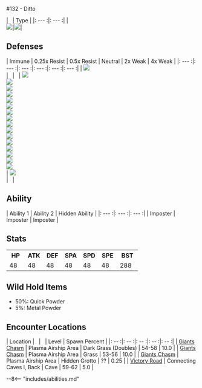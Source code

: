 #132 - Ditto

| &nbsp; | Type |
|: --- :|: --- :|
|<br>![][132_base]|![][normal]|


## Defenses

| Immune | 0.25x Resist | 0.5x Resist | Neutral | 2x Weak  | 4x Weak |
|: --- :|: --- :|: --- :|: --- :|: --- :|: --- :|
| ![][ghost]<br> | &nbsp; | &nbsp; | ![][normal]<br>![][fire]<br>![][water]<br>![][electric]<br>![][grass]<br>![][ice]<br>![][poison]<br>![][ground]<br>![][flying]<br>![][psychic]<br>![][bug]<br>![][rock]<br>![][dragon]<br>![][dark]<br>![][steel]<br>![][fairy]<br> | ![][fighting]<br> | &nbsp; |


## Ability
| Ability 1 | Ability 2 | Hidden Ability |
|: --- :|: --- :|: --- :|
| Imposter | Imposter | Imposter |


## Stats
<table><tr><th style="width:14%;align:center;vertical-align: middle;">HP</th><th style="width:14%;align:center;vertical-align: middle;">ATK</th><th style="width:14%;align:center;vertical-align: middle;">DEF</th><th style="width:14%;align:center;vertical-align: middle;">SPA</th><th style="width:14%;align:center;vertical-align: middle;">SPD</th><th style="width:14%;align:center;vertical-align: middle;">SPE</th><th style="width:16%;align:center;vertical-align: middle;">BST</th></tr>
<tr><td style="width:14%;align:center;vertical-align: bottom;">48</td><td style="width:14%;align:center;vertical-align: bottom;">48</td><td style="width:14%;align:center;vertical-align: bottom;">48</td><td style="width:14%;align:center;vertical-align: bottom;">48</td><td style="width:14%;align:center;vertical-align: bottom;">48</td><td style="width:14%;align:center;vertical-align: bottom;">48</td><td style="width:16%;align:center;vertical-align: bottom;">288</td></tr></table>


## Wild Hold Items
- 50%: Quick Powder
- 5%: Metal Powder

## Encounter Locations

| Location | &nbsp; | &nbsp; | Level | Spawn Percent |
|: -- :|: -- :|: -- :|: -- :|: -- :|
| [Giants Chasm] | Plasma Airship Area | Dark Grass (Doubles) | 54-58 | 10.0 |
| [Giants Chasm] | Plasma Airship Area | Grass | 53-56 | 10.0 |
| [Giants Chasm] | Plasma Airship Area | Hidden Grotto | ?? | 0.25 |
| [Victory Road] | Connecting Caves I, Back | Cave | 59-62 | 5.0 |

--8<-- "includes/abilities.md"

[types.afphoto]: ../img/type/types.afphoto
[physical]: ../img/type/physical.png
[dark]: ../img/type/dark.png
[fire]: ../img/type/fire.png
[dragon]: ../img/type/dragon.png
[electric]: ../img/type/electric.png
[fairy]: ../img/type/fairy.png
[damange_classes.afphoto]: ../img/type/damange_classes.afphoto
[rock]: ../img/type/rock.png
[ghost]: ../img/type/ghost.png
[poison]: ../img/type/poison.png
[flying]: ../img/type/flying.png
[grass]: ../img/type/grass.png
[special]: ../img/type/special.png
[status]: ../img/type/status.png
[ice]: ../img/type/ice.png
[water]: ../img/type/water.png
[ground]: ../img/type/ground.png
[normal]: ../img/type/normal.png
[psychic]: ../img/type/psychic.png
[bug]: ../img/type/bug.png
[fighting]: ../img/type/fighting.png
[steel]: ../img/type/steel.png
[132_base]: ../img/animated/132.gif

[Victory Road]: ../../wildareas/Victory_Road/
[Giants Chasm]: ../../wildareas/Giants_Chasm/
